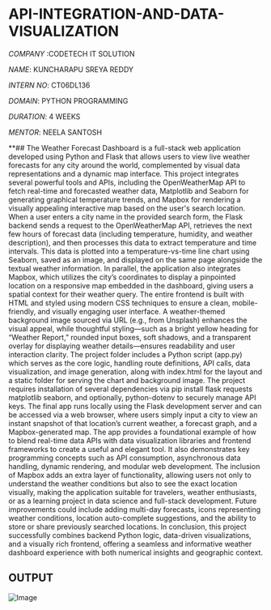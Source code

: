 # API-INTEGRATION-AND-DATA-VISUALIZATION

*COMPANY* :CODETECH IT SOLUTION

*NAME*: KUNCHARAPU SREYA REDDY

*INTERN NO*: CT06DL136

*DOMAIN*: PYTHON PROGRAMMING

*DURATION*: 4 WEEKS

*MENTOR*: NEELA SANTOSH

**## The Weather Forecast Dashboard is a full-stack web application developed using Python and Flask that allows users to view live weather forecasts for any city around the world, complemented by visual data representations and a dynamic map interface. This project integrates several powerful tools and APIs, including the OpenWeatherMap API to fetch real-time and forecasted weather data, Matplotlib and Seaborn for generating graphical temperature trends, and Mapbox for rendering a visually appealing interactive map based on the user's search location. When a user enters a city name in the provided search form, the Flask backend sends a request to the OpenWeatherMap API, retrieves the next few hours of forecast data (including temperature, humidity, and weather description), and then processes this data to extract temperature and time intervals. This data is plotted into a temperature-vs-time line chart using Seaborn, saved as an image, and displayed on the same page alongside the textual weather information. In parallel, the application also integrates Mapbox, which utilizes the city’s coordinates to display a pinpointed location on a responsive map embedded in the dashboard, giving users a spatial context for their weather query. The entire frontend is built with HTML and styled using modern CSS techniques to ensure a clean, mobile-friendly, and visually engaging user interface. A weather-themed background image sourced via URL (e.g., from Unsplash) enhances the visual appeal, while thoughtful styling—such as a bright yellow heading for “Weather Report,” rounded input boxes, soft shadows, and a transparent overlay for displaying weather details—ensures readability and user interaction clarity. The project folder includes a Python script (app.py) which serves as the core logic, handling route definitions, API calls, data visualization, and image generation, along with index.html for the layout and a static folder for serving the chart and background image. The project requires installation of several dependencies via pip install flask requests matplotlib seaborn, and optionally, python-dotenv to securely manage API keys. The final app runs locally using the Flask development server and can be accessed via a web browser, where users simply input a city to view an instant snapshot of that location’s current weather, a forecast graph, and a Mapbox-generated map. The app provides a foundational example of how to blend real-time data APIs with data visualization libraries and frontend frameworks to create a useful and elegant tool. It also demonstrates key programming concepts such as API consumption, asynchronous data handling, dynamic rendering, and modular web development. The inclusion of Mapbox adds an extra layer of functionality, allowing users not only to understand the weather conditions but also to see the exact location visually, making the application suitable for travelers, weather enthusiasts, or as a learning project in data science and full-stack development. Future improvements could include adding multi-day forecasts, icons representing weather conditions, location auto-complete suggestions, and the ability to store or share previously searched locations. In conclusion, this project successfully combines backend Python logic, data-driven visualizations, and a visually rich frontend, offering a seamless and informative weather dashboard experience with both numerical insights and geographic context.

## OUTPUT 

![Image](https://github.com/user-attachments/assets/1afec99e-6c5a-44f4-b258-404c4c377e0d)

